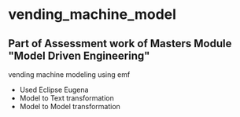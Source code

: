 # vending_machine_model
## Part of Assessment  work of Masters Module "Model Driven Engineering"
vending machine modeling using emf
- Used Eclipse Eugena
- Model to Text transformation
- Model to Model transformation
